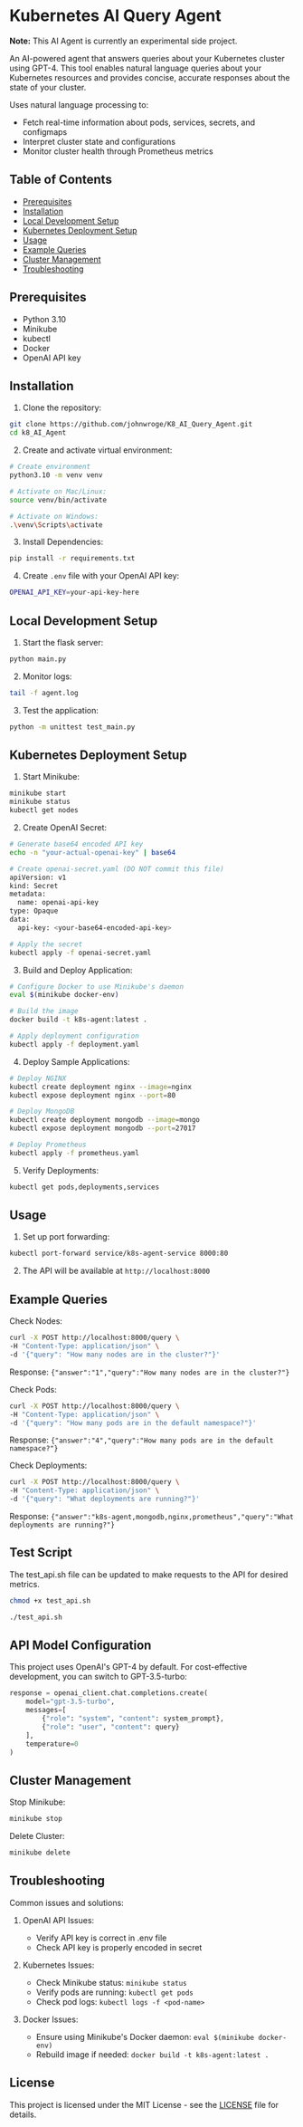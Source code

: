 # Kubernetes AI Query Agent

**Note:** This AI Agent is currently an experimental side project. 

An AI-powered agent that answers queries about your Kubernetes cluster using GPT-4. This tool enables natural language queries about your Kubernetes resources and provides concise, accurate responses about the state of your cluster.

Uses natural language processing to:
- Fetch real-time information about pods, services, secrets, and configmaps
- Interpret cluster state and configurations
- Monitor cluster health through Prometheus metrics

## Table of Contents
- [Prerequisites](#prerequisites)
- [Installation](#installation)
- [Local Development Setup](#local-development-setup)
- [Kubernetes Deployment Setup](#kubernetes-deployment-setup)
- [Usage](#usage)
- [Example Queries](#example-queries)
- [Cluster Management](#cluster-management)
- [Troubleshooting](#troubleshooting)

## Prerequisites
- Python 3.10
- Minikube
- kubectl
- Docker
- OpenAI API key

## Installation

1. Clone the repository:
```bash
git clone https://github.com/johnwroge/K8_AI_Query_Agent.git
cd k8_AI_Agent
```

2. Create and activate virtual environment:
```bash
# Create environment
python3.10 -m venv venv

# Activate on Mac/Linux:
source venv/bin/activate

# Activate on Windows:
.\venv\Scripts\activate
```

3. Install Dependencies:
```bash
pip install -r requirements.txt
```

4. Create `.env` file with your OpenAI API key:
```bash
OPENAI_API_KEY=your-api-key-here
```

## Local Development Setup

1. Start the flask server:
```bash
python main.py
```

2. Monitor logs:
```bash
tail -f agent.log
```

3. Test the application:
```bash
python -m unittest test_main.py
```

## Kubernetes Deployment Setup

1. Start Minikube:
```bash
minikube start
minikube status
kubectl get nodes
```

2. Create OpenAI Secret:
```bash
# Generate base64 encoded API key
echo -n "your-actual-openai-key" | base64

# Create openai-secret.yaml (DO NOT commit this file)
apiVersion: v1
kind: Secret
metadata:
  name: openai-api-key
type: Opaque
data:
  api-key: <your-base64-encoded-api-key>

# Apply the secret
kubectl apply -f openai-secret.yaml
```

3. Build and Deploy Application:
```bash
# Configure Docker to use Minikube's daemon
eval $(minikube docker-env)

# Build the image
docker build -t k8s-agent:latest .

# Apply deployment configuration
kubectl apply -f deployment.yaml
```

4. Deploy Sample Applications:
```bash
# Deploy NGINX
kubectl create deployment nginx --image=nginx
kubectl expose deployment nginx --port=80

# Deploy MongoDB
kubectl create deployment mongodb --image=mongo
kubectl expose deployment mongodb --port=27017

# Deploy Prometheus
kubectl apply -f prometheus.yaml
```

5. Verify Deployments:
```bash
kubectl get pods,deployments,services
```

## Usage

1. Set up port forwarding:
```bash
kubectl port-forward service/k8s-agent-service 8000:80
```

2. The API will be available at `http://localhost:8000`

## Example Queries

Check Nodes:
```bash
curl -X POST http://localhost:8000/query \
-H "Content-Type: application/json" \
-d '{"query": "How many nodes are in the cluster?"}'
```
Response: `{"answer":"1","query":"How many nodes are in the cluster?"}`

Check Pods:
```bash
curl -X POST http://localhost:8000/query \
-H "Content-Type: application/json" \
-d '{"query": "How many pods are in the default namespace?"}'
```
Response: `{"answer":"4","query":"How many pods are in the default namespace?"}`

Check Deployments:
```bash
curl -X POST http://localhost:8000/query \
-H "Content-Type: application/json" \
-d '{"query": "What deployments are running?"}'
```
Response: `{"answer":"k8s-agent,mongodb,nginx,prometheus","query":"What deployments are running?"}`

## Test Script

The test_api.sh file can be updated to make requests to the API for desired metrics. 

```bash
chmod +x test_api.sh

./test_api.sh
```

## API Model Configuration

This project uses OpenAI's GPT-4 by default. For cost-effective development, you can switch to GPT-3.5-turbo:

```python
response = openai_client.chat.completions.create(
    model="gpt-3.5-turbo", 
    messages=[
        {"role": "system", "content": system_prompt},
        {"role": "user", "content": query}
    ],
    temperature=0
)
```

## Cluster Management

Stop Minikube:
```bash
minikube stop
```

Delete Cluster:
```bash
minikube delete
```

## Troubleshooting

Common issues and solutions:

1. OpenAI API Issues:
   - Verify API key is correct in .env file
   - Check API key is properly encoded in secret

2. Kubernetes Issues:
   - Check Minikube status: `minikube status`
   - Verify pods are running: `kubectl get pods`
   - Check pod logs: `kubectl logs -f <pod-name>`

3. Docker Issues:
   - Ensure using Minikube's Docker daemon: `eval $(minikube docker-env)`
   - Rebuild image if needed: `docker build -t k8s-agent:latest .`

## License

This project is licensed under the MIT License - see the [LICENSE](LICENSE) file for details.